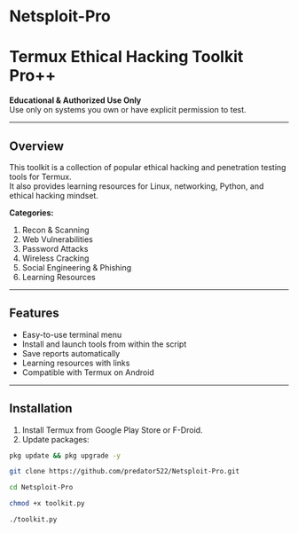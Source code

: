 # Netsploit-Pro

# Termux Ethical Hacking Toolkit Pro++

**Educational & Authorized Use Only**  
Use only on systems you own or have explicit permission to test.

---

## Overview

This toolkit is a collection of popular ethical hacking and penetration testing tools for Termux.  
It also provides learning resources for Linux, networking, Python, and ethical hacking mindset.

**Categories:**
1. Recon & Scanning  
2. Web Vulnerabilities  
3. Password Attacks  
4. Wireless Cracking  
5. Social Engineering & Phishing  
6. Learning Resources  

---

## Features

- Easy-to-use terminal menu
- Install and launch tools from within the script
- Save reports automatically
- Learning resources with links
- Compatible with Termux on Android

---

## Installation

1. Install Termux from Google Play Store or F-Droid.
2. Update packages:

```bash
pkg update && pkg upgrade -y

git clone https://github.com/predator522/Netsploit-Pro.git

cd Netsploit-Pro 

chmod +x toolkit.py

./toolkit.py
